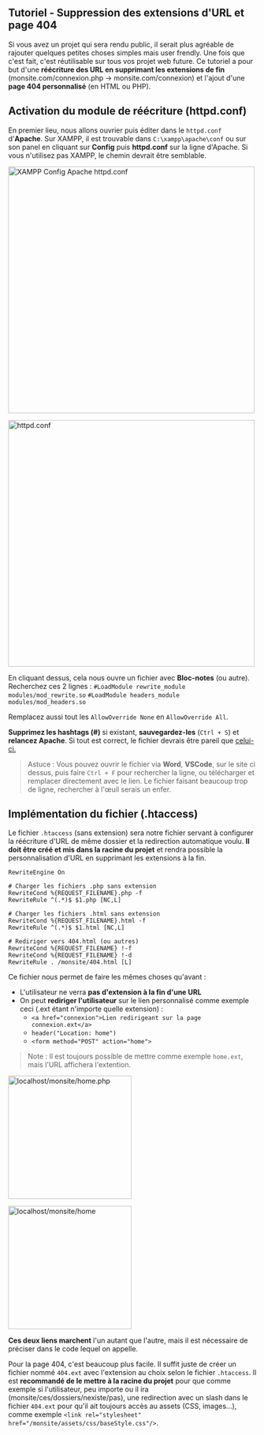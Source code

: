 ## Tutoriel - Suppression des extensions d'URL et page 404

Si vous avez un projet qui sera rendu public, il serait plus agréable de rajouter quelques petites choses simples mais user frendly. Une fois que c'est fait, c'est réutilisable sur tous vos projet web future. Ce tutoriel a pour but d'une **réécriture des URL en supprimant les extensions de fin** (monsite.com/connexion.php -> monsite.com/connexion) et l'ajout d'une **page 404 personnalisé** (en HTML ou PHP).

## Activation du module de réécriture (httpd.conf)

En premier lieu, nous allons ouvrier puis éditer dans le `httpd.conf` d'**Apache**. Sur XAMPP, il est trouvable dans `C:\xampp\apache\conf` ou sur son panel en cliquant sur **Config** puis **httpd.conf** sur la ligne d'Apache. Si vous n'utilisez pas XAMPP, le chemin devrait être semblable.

<img width="500px" src="https://github.com/user-attachments/assets/e9c686dd-fed7-4a2d-bb8a-0b51edee0837" alt="XAMPP Config Apache httpd.conf" /><br>

<img width="500px" src="https://github.com/user-attachments/assets/dd62ecd3-3236-4b6c-aa2f-67d4e66ea40f" alt=" httpd.conf " /><br>

En cliquant dessus, cela nous ouvre un fichier avec **Bloc-notes** (ou autre). Recherchez ces 2 lignes :
`#LoadModule rewrite_module modules/mod_rewrite.so`
`#LoadModule headers_module modules/mod_headers.so`

Remplacez aussi tout les `AllowOverride None` en `AllowOverride All`.

**Supprimez les hashtags (#)** si existant, **sauvegardez-les** (`Ctrl + S`) et **relancez Apache**. Si tout est correct, le fichier devrais être pareil que [celui-ci.](https://privatebin.net/?5425338f1f14cf53#DSNSr7So59J3oKjTfDqTo8KmpMxrmautSmbcozCAqhgP)

> Astuce : Vous pouvez ouvrir le fichier via **Word**, **VSCode**, sur le site ci dessus, puis faire `Ctrl + F` pour rechercher la ligne, ou télécharger et remplacer directement avec le lien. Le fichier faisant beaucoup trop de ligne, rechercher à l'œuil serais un enfer.

## Implémentation du fichier (.htaccess)

Le fichier `.htaccess` (sans extension) sera notre fichier servant à configurer la réécriture d'URL de même dossier et la redirection automatique voulu. **Il doit être créé et mis dans la racine du projet** et rendra possible la personnalisation d'URL en supprimant les extensions à la fin.

```
RewriteEngine On

# Charger les fichiers .php sans extension
RewriteCond %{REQUEST_FILENAME}.php -f
RewriteRule ^(.*)$ $1.php [NC,L]

# Charger les fichiers .html sans extension
RewriteCond %{REQUEST_FILENAME}.html -f
RewriteRule ^(.*)$ $1.html [NC,L]

# Rediriger vers 404.html (ou autres)
RewriteCond %{REQUEST_FILENAME} !-f
RewriteCond %{REQUEST_FILENAME} !-d
RewriteRule . /monsite/404.html [L]
```

Ce fichier nous permet de faire les mêmes choses qu'avant :
  - L'utilisateur ne verra **pas d'extension à la fin d'une URL**
  - On peut **rediriger l'utilisateur** sur le lien personnalisé comme exemple ceci (.ext étant n'importe quelle extension) :
    - `<a href="connexion">Lien redirigeant sur la page connexion.ext</a> `
    - `header("Location: home")`
    - `<form method="POST" action="home">`

> Note : Il est toujours possible de mettre comme exemple `home.ext`, mais l'URL affichera l'extention.

<img width="250px" src="https://github.com/user-attachments/assets/8b47f04e-d1f7-4e7a-9188-4d2abe51f341" alt="localhost/monsite/home.php" /><br>

<img width="250px" src="https://github.com/user-attachments/assets/a177e12f-adca-4012-88c3-b971d534e7ed" alt="localhost/monsite/home" /><br>

**Ces deux liens marchent** l'un autant que l'autre, mais il est nécessaire de préciser dans le code lequel on appelle.

Pour la page 404, c'est beaucoup plus facile. Il suffit juste de créer un fichier nommé `404.ext` avec l'extension au choix selon le fichier `.htaccess`. Il est **recommandé de le mettre à la racine du projet** pour que comme exemple si l'utilisateur, peu importe ou il ira (monsite/ces/dossiers/nexiste/pas), une redirection avec un slash dans le fichier `404.ext` pour qu'il ait toujours accès au assets (CSS, images...), comme exemple `<link rel="stylesheet" href="/monsite/assets/css/baseStyle.css"/>`.
